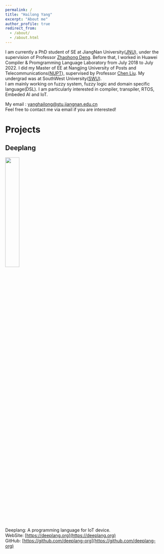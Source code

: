 ```yaml
---
permalink: /
title: "Hailong Yang"
excerpt: "About me"
author_profile: true
redirect_from:
  - /about/
  - /about.html
---
```


I am currently a PhD student of SE at JiangNan University([JNU](https://www.jiangnan.edu.cn/)), under the supervision of Professor [Zhaohong Deng](http://ai.jiangnan.edu.cn/info/1013/1548.htm). Before that, I worked in Huawei Compiler & Promgramming Language Laboratory from July 2018 to July 2022.  I did my Master of EE at Nangjing University of Posts and Telecommunications([NUPT](http://www.njupt.edu.cn/)), supervised by Professor [Chen Liu](https://dsfc.njupt.edu.cn/dsgl/nocontrol/college/dsfcxq.htm?dsJbxxId=9B9D05C52B282DCFE050007F01006EFE). My undergrad was at SouthWest University([SWU](http://www.swu.edu.cn/)). <br>
I am mainly working on fuzzy system, fuzzy logic and domain specific language(DSL). I am particularly interested in compiler, transpiler, RTOS, Embeded AI and IoT.<br>

My email : yanghailong@stu.jiangnan.edu.cn <br>
Feel free to contact me via email if you are interested!

Projects
======
## Deeplang

<img src="https://deeplang.org/assets/images/banner.png" width="30%"/>

Deeplang: A programming language for IoT device. <br>
WebSite: [https://deeplang.org](https://deeplang.org) <br>
GitHub: [https://github.com/deeplang-org](https://github.com/deeplang-org) <br>




